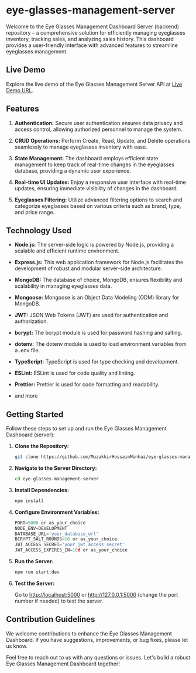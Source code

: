 # eye-glasses-management-server

Welcome to the Eye Glasses Management Dashboard Server (backend) repository – a comprehensive solution for efficiently managing eyeglasses inventory, tracking sales, and analyzing sales history. This dashboard provides a user-friendly interface with advanced features to streamline eyeglasses management.

## Live Demo

Explore the live demo of the Eye Glasses Management Server API at [Live Demo URL](https://eye-glasses-server.vercel.app).

## Features

1. **Authentication:** Secure user authentication ensures data privacy and access control, allowing authorized personnel to manage the system.

2. **CRUD Operations:** Perform Create, Read, Update, and Delete operations seamlessly to manage eyeglasses inventory with ease.

3. **State Management:** The dashboard employs efficient state management to keep track of real-time changes in the eyeglasses database, providing a dynamic user experience.

4. **Real-time UI Updates:** Enjoy a responsive user interface with real-time updates, ensuring immediate visibility of changes in the dashboard.

5. **Eyeglasses Filtering:** Utilize advanced filtering options to search and categorize eyeglasses based on various criteria such as brand, type, and price range.

## Technology Used

- **Node.js:** The server-side logic is powered by Node.js, providing a scalable and efficient runtime environment.

- **Express.js:** This web application framework for Node.js facilitates the development of robust and modular server-side architecture.

- **MongoDB:** The database of choice, MongoDB, ensures flexibility and scalability in managing eyeglasses data.

- **Mongoose:** Mongoose is an Object Data Modeling (ODM) library for MongoDB.

- **JWT:** JSON Web Tokens (JWT) are used for authentication and authorization.

- **bcrypt:** The bcrypt module is used for password hashing and salting.

- **dotenv:** The dotenv module is used to load environment variables from a .env file.

- **TypeScript:** TypeScript is used for type checking and development.

- **ESLint:** ESLint is used for code quality and linting.

- **Prettier:** Prettier is used for code formatting and readability.

- and more

## Getting Started

Follow these steps to set up and run the Eye Glasses Management Dashboard (server):

1. **Clone the Repository:**

    ```bash
    git clone https://github.com/MuzakkirHossainMinhaz/eye-glasses-management.git
    ```

2. **Navigate to the Server Directory:**

    ```bash
    cd eye-glasses-management-server
    ```

3. **Install Dependencies:**

    ```bash
    npm install
    ```

4. **Configure Environment Variables:**

    ```js
    PORT=5000 or as_your_choice
    NODE_ENV=DEVELOPMENT
    DATABASE_URL='your_database_url'
    BCRYPT_SALT_ROUNDS=10 or as_your_choice
    JWT_ACCESS_SECRET='your_jwt_access_secret'
    JWT_ACCESS_EXPIRES_IN=10d or as_your_choice
    ```

5. **Run the Server:**

    ```bash
    npm run start:dev
    ```

6. **Test the Server:**

    Go to <http://localhost:5000> or <http://127.0.0.1:5000> (change the port number if needed) to test the server.

## Contribution Guidelines

We welcome contributions to enhance the Eye Glasses Management Dashboard. If you have suggestions, improvements, or bug fixes, please let us know.

Feel free to reach out to us with any questions or issues. Let's build a robust Eye Glasses Management Dashboard together!
